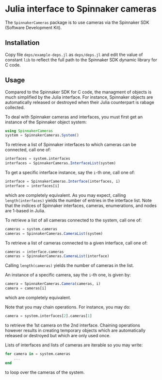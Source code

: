 # Julia interface to Spinnaker cameras

The `SpinnakerCameras` package is to use cameras via the Spinnaker SDK
(Software Development Kit).

## Installation

Copy file `deps/example-deps.jl` as `deps/deps.jl` and edit the value of
constant `lib` to reflect the full path to the Spinnaker SDK dynamic library
for C code.


## Usage

Compared to the Spinnaker SDK for C code, the managment of objects is much
simplified by the Julia interface.  For instance, Spinnaker objects are
automatically released or destroyed when their Julia counterpart is rabage
collected.

To deal with Spinnaker cameras and interfaces, you must first get an instance
of the Spinnaker object system:

```julia
using SpinnakerCameras
system = SpinnakerCameras.System()
```

To retrieve a list of Spinnaker interfaces to which cameras can be connected,
call one of:

```julia
interfaces = system.interfaces
interfaces = SpinnakerCameras.InterfaceList(system)
```

To get a specific interface instance, say the `i`-th one, call one of:

```julia
interface = SpinnakerCameras.Interface(interfaces, i)
interface = interfaces[i]
```

which are completely equivalent.  As you may expect, calling
`length(interfaces)` yields the number of entries in the interface list.  Note
that the indices of Spinnaker interfaces, cameras, enumerations, and nodes are
1-based in Julia.

To retrieve a list of all cameras connected to the system, call one of:

```julia
cameras = system.cameras
cameras = SpinnakerCameras.CameraList(system)
```

To retrieve a list of cameras connected to a given interface, call one of:

```julia
cameras = interface.cameras
cameras = SpinnakerCameras.CameraList(interface)
```

Calling `length(cameras)` yields the number of cameras in the list.

An instance of a specific camera, say the `i`-th one, is given by:

```julia
camera = SpinnakerCameras.Camera(cameras, i)
camera = cameras[i]
```

which are completely equivalent.

Note that you may chain operations.  For instance, you may do:

```julia
camera = system.interfaces[2].cameras[1]
```

to retrieve the 1st camera on the 2nd interface.  Chaining operations however
results in creating temporary objects which are automatically released or destroyed
but which are only used once.

Lists of interfaces and lists of cameras are iterable so you may write:

```julia
for camera in = system.cameras
    ...
end
```

to loop over the cameras of the system.
